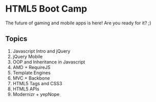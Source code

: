HTML5 Boot Camp
========

The future of gaming and mobile apps is here! Are you ready for it? ;)


Topics
-------------

1. Javascript Intro and jQuery
2. jQuery Mobile
3. OOP and Inheritance in Javascript
4. AMD + RequireJS
5. Template Engines
6. MVC + Backbone
7. HTML5 Tags and CSS3
8. HTML5 APIs
9. Modernizr + yepNope